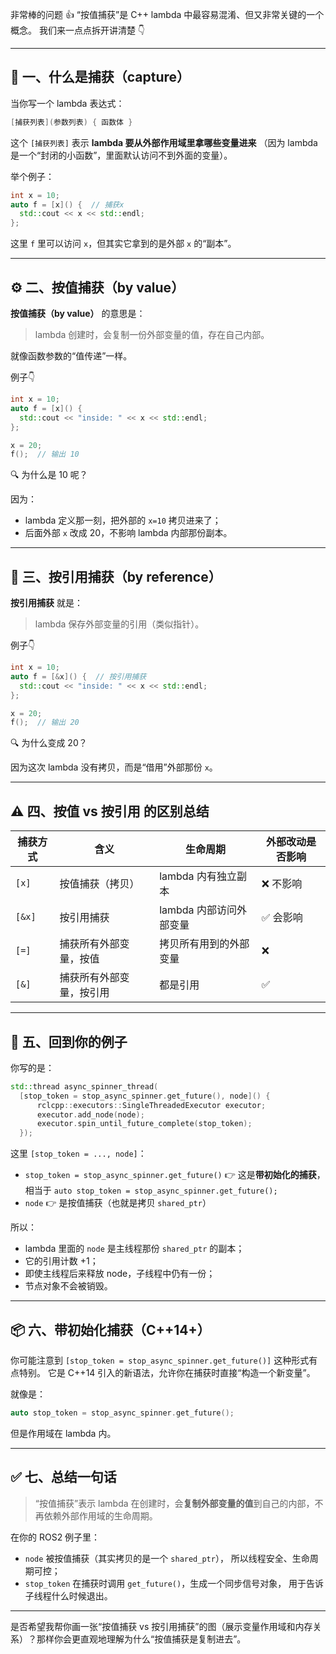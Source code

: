 非常棒的问题 👍
“按值捕获”是 C++ lambda 中最容易混淆、但又非常关键的一个概念。
我们来一点点拆开讲清楚 👇

---

## 🧩 一、什么是捕获（capture）

当你写一个 lambda 表达式：

```cpp
[捕获列表](参数列表) { 函数体 }
```

这个 `[捕获列表]` 表示 **lambda 要从外部作用域里拿哪些变量进来**
（因为 lambda 是一个“封闭的小函数”，里面默认访问不到外面的变量）。

举个例子：

```cpp
int x = 10;
auto f = [x]() {  // 捕获x
  std::cout << x << std::endl;
};
```

这里 `f` 里可以访问 `x`，但其实它拿到的是外部 `x` 的“副本”。

---

## ⚙️ 二、按值捕获（by value）

**按值捕获（by value）** 的意思是：

> lambda 创建时，会复制一份外部变量的值，存在自己内部。

就像函数参数的“值传递”一样。

例子👇

```cpp
int x = 10;
auto f = [x]() {
  std::cout << "inside: " << x << std::endl;
};

x = 20;
f();  // 输出 10
```

🔍 为什么是 10 呢？

因为：

* lambda 定义那一刻，把外部的 `x=10` 拷贝进来了；
* 后面外部 `x` 改成 20，不影响 lambda 内部那份副本。

---

## 🧠 三、按引用捕获（by reference）

**按引用捕获** 就是：

> lambda 保存外部变量的引用（类似指针）。

例子👇

```cpp
int x = 10;
auto f = [&x]() {  // 按引用捕获
  std::cout << "inside: " << x << std::endl;
};

x = 20;
f();  // 输出 20
```

🔍 为什么变成 20？

因为这次 lambda 没有拷贝，而是“借用”外部那份 `x`。

---

## ⚠️ 四、按值 vs 按引用 的区别总结

| 捕获方式   | 含义           | 生命周期            | 外部改动是否影响 |
| ------ | ------------ | --------------- | -------- |
| `[x]`  | 按值捕获（拷贝）     | lambda 内有独立副本   | ❌ 不影响    |
| `[&x]` | 按引用捕获        | lambda 内部访问外部变量 | ✅ 会影响    |
| `[=]`  | 捕获所有外部变量，按值  | 拷贝所有用到的外部变量     | ❌        |
| `[&]`  | 捕获所有外部变量，按引用 | 都是引用            | ✅        |

---

## 🧵 五、回到你的例子

你写的是：

```cpp
std::thread async_spinner_thread(
  [stop_token = stop_async_spinner.get_future(), node]() {
      rclcpp::executors::SingleThreadedExecutor executor;
      executor.add_node(node);
      executor.spin_until_future_complete(stop_token);
  });
```

这里 `[stop_token = ..., node]`：

* `stop_token = stop_async_spinner.get_future()`
  👉 这是**带初始化的捕获**，相当于 `auto stop_token = stop_async_spinner.get_future();`
* `node`
  👉 是按值捕获（也就是拷贝 `shared_ptr`）

所以：

* lambda 里面的 `node` 是主线程那份 `shared_ptr` 的副本；
* 它的引用计数 +1；
* 即使主线程后来释放 node，子线程中仍有一份；
* 节点对象不会被销毁。

---

## 📦 六、带初始化捕获（C++14+）

你可能注意到 `[stop_token = stop_async_spinner.get_future()]` 这种形式有点特别。
它是 C++14 引入的新语法，允许你在捕获时直接“构造一个新变量”。

就像是：

```cpp
auto stop_token = stop_async_spinner.get_future();
```

但是作用域在 lambda 内。

---

## ✅ 七、总结一句话

> “按值捕获”表示 lambda 在创建时，会**复制外部变量的值**到自己的内部，不再依赖外部作用域的生命周期。

在你的 ROS2 例子里：

* `node` 被按值捕获（其实拷贝的是一个 `shared_ptr`），
  所以线程安全、生命周期可控；
* `stop_token` 在捕获时调用 `get_future()`，生成一个同步信号对象，
  用于告诉子线程什么时候退出。

---

是否希望我帮你画一张“按值捕获 vs 按引用捕获”的图（展示变量作用域和内存关系）？那样你会更直观地理解为什么“按值捕获是复制进去”。
